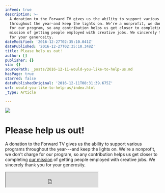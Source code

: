 ```yaml
---
inFeed: true
description: >-
  A donation to the Forward TV gives us the ability to support various programs
  throughout the year—and keep the lights on. We’re a nonprofit, we don’t charge
  for our program, so any contribution helps us get closer to completing our
  mission of getting people employed with creative jobs. We sincerely thank you
  for your generosity.
dateModified: '2016-12-27T02:35:10.041Z'
datePublished: '2016-12-27T02:35:10.348Z'
title: Please help us out!
author: []
publisher: {}
via: {}
sourcePath: _posts/2016-12-11-would-you-like-to-help-us.md
hasPage: true
starred: false
datePublishedOriginal: '2016-12-11T08:31:39.675Z'
url: would-you-like-to-help-us/index.html
_type: Article

---
```

![](https://the-grid-user-content.s3-us-west-2.amazonaws.com/b6bd3034-ee9a-4fbe-b377-445ef8abb887.png)

# **Please help us out!**

A donation to the Forward TV gives us the ability to support various programs throughout the year---and keep the lights on. We're a nonprofit, we don't charge for our program, so any contribution helps us get closer to completing [our mission][0] of getting people employed with creative jobs. We sincerely thank you for your generosity.

<iframe src="https://the-grid.github.io/ed-userhtml/?g=eJyVUUtLw0AQvvdXjHu2XYXiQZpeqvQipb7xFDa7k2Q0-2B3Ypp_77ZFRBHBw8A3h-_Ft6h9tKA0k3eFaJlDupRyGIZZUGNQ3Ux7K3VD04qcHLBKOgqwyK03hQg-sQBWsUEuRMk-iOVkQS70DDwGzIJkDDoBTtn8aWsEvKuuz7hM053uSL_9TWmzBZqy6pm9K-mL_7S-vX7e3L1cbS7m858aZFWDAlLUv3Xy1StqTodq6MrHe0myYre_0ninGFer8mY9a6gWUPloMBbi7DNR6itLubbqcuetGreqgyk8tAhJ1RhPAVUijDCoEdhDtgTvOnJ4ckhpmyPzm_I_guYBZKAddsd4AxluC3EuoEVqWt7DbCP3sy4nH4ZVons" height="48" style=""></iframe>



[0]: http://thegrid.ai/den/about-us "Our mission"